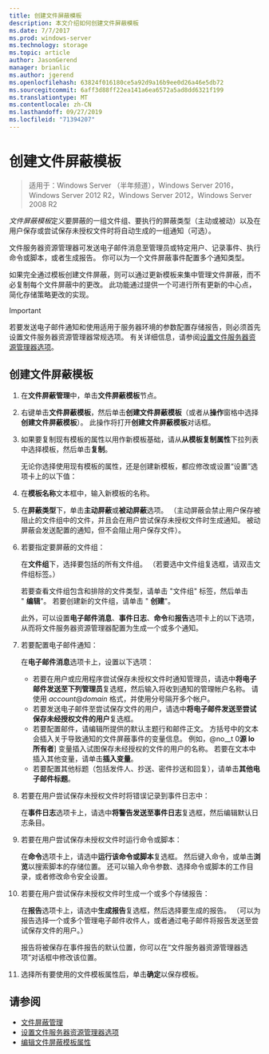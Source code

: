 ```yaml
---
title: 创建文件屏蔽模板
description: 本文介绍如何创建文件屏蔽模板
ms.date: 7/7/2017
ms.prod: windows-server
ms.technology: storage
ms.topic: article
author: JasonGerend
manager: brianlic
ms.author: jgerend
ms.openlocfilehash: 63824f016180ce5a92d9a16b9ee0d26a46e5db72
ms.sourcegitcommit: 6aff3d88ff22ea141a6ea6572a5ad8dd6321f199
ms.translationtype: MT
ms.contentlocale: zh-CN
ms.lasthandoff: 09/27/2019
ms.locfileid: "71394207"
---
```

# <a name="create-a-file-screen-template"></a>创建文件屏蔽模板

> 适用于：Windows Server （半年频道），Windows Server 2016，Windows Server 2012 R2，Windows Server 2012，Windows Server 2008 R2

*文件屏蔽模板*定义要屏蔽的一组文件组、要执行的屏蔽类型（主动或被动）以及在用户保存或尝试保存未授权文件时将自动生成的一组通知（可选）。

文件服务器资源管理器可发送电子邮件消息至管理员或特定用户、记录事件、执行命令或脚本，或者生成报告。 你可以为一个文件屏蔽事件配置多个通知类型。

如果完全通过模板创建文件屏蔽，则可以通过更新模板来集中管理文件屏蔽，而不必复制每个文件屏蔽中的更改。 此功能通过提供一个可进行所有更新的中心点，简化存储策略更改的实现。

> [!Important]
> 若要发送电子邮件通知和使用适用于服务器环境的参数配置存储报告，则必须首先设置文件服务器资源管理器常规选项。 有关详细信息，请参阅[设置文件服务器资源管理器选项](setting-file-server-resource-manager-options.md)。

## <a name="to-create-a-file-screen-template"></a>创建文件屏蔽模板

1.  在**文件屏蔽管理**中，单击**文件屏蔽模板**节点。

2.  右键单击**文件屏蔽模板**，然后单击**创建文件屏蔽模板**（或者从**操作**窗格中选择**创建文件屏蔽模板**）。 此操作将打开**创建文件屏蔽模板**对话框。

3.  如果要复制现有模板的属性以用作新模板基础，请从**从模板复制属性**下拉列表中选择模板，然后单击**复制**。

    无论你选择使用现有模板的属性，还是创建新模板，都应修改或设置“设置”选项卡上的以下值：

4.  在**模板名称**文本框中，输入新模板的名称。

5.  在**屏蔽类型**下，单击**主动屏蔽**或**被动屏蔽**选项。 （主动屏蔽会禁止用户保存被阻止的文件组中的文件，并且会在用户尝试保存未授权文件时生成通知。 被动屏蔽会发送配置的通知，但不会阻止用户保存文件）。

6.  若要指定要屏蔽的文件组：

    在**文件组**下，选择要包括的所有文件组。 （若要选中文件组复选框，请双击文件组标签。）

    若要查看文件组包含和排除的文件类型，请单击 "文件组" 标签，然后单击 " **编辑**"。 若要创建新的文件组，请单击 " **创建**"。

    此外，可以设置**电子邮件消息**、**事件日志**、**命令**和**报告**选项卡上的以下选项，从而将文件服务器资源管理器配置为生成一个或多个通知。

7.  若要配置电子邮件通知：

    在**电子邮件消息**选项卡上，设置以下选项：

    -   若要在用户或应用程序尝试保存未授权文件时通知管理员，请选中**将电子邮件发送至下列管理员**复选框，然后输入将收到通知的管理帐户名称。 请使用 *account*@*domain* 格式，并使用分号隔开多个帐户。
    -   若要发送电子邮件至尝试保存文件的用户，请选中**将电子邮件发送至尝试保存未经授权文件的用户**复选框。
    -   若要配置邮件，请编辑所提供的默认主题行和邮件正文。 方括号中的文本会插入关于导致通知的文件屏蔽事件的变量信息。 例如，@no__t 0**源 Io 所有者**\] 变量插入试图保存未经授权的文件的用户的名称。 若要在文本中插入其他变量，请单击**插入变量**。
    -   若要配置其他标题（包括发件人、抄送、密件抄送和回复），请单击**其他电子邮件标题**。

8.  若要在用户尝试保存未授权文件时将错误记录到事件日志中：

    在**事件日志**选项卡上，请选中**将警告发送至事件日志**复选框，然后编辑默认日志条目。

9.  若要在用户尝试保存未授权文件时运行命令或脚本：

    在**命令**选项卡上，请选中**运行该命令或脚本**复选框。 然后键入命令，或单击**浏览**以搜索脚本的存储位置。 还可以输入命令参数、选择命令或脚本的工作目录，或者修改命令安全设置。

10. 若要在用户尝试保存未授权文件时生成一个或多个存储报告：

    在**报告**选项卡上，请选中**生成报告**复选框，然后选择要生成的报告。 （可以为报告选择一个或多个管理电子邮件收件人，或者通过电子邮件将报告发送至尝试保存文件的用户。）

    报告将被保存在事件报告的默认位置，你可以在“文件服务器资源管理器选项”对话框中修改该位置。

11. 选择所有要使用的文件模板属性后，单击**确定**以保存模板。

## <a name="see-also"></a>请参阅

-   [文件屏蔽管理](file-screening-management.md)
-   [设置文件服务器资源管理器选项](setting-file-server-resource-manager-options.md)
-   [编辑文件屏蔽模板属性](edit-file-screen-template-properties.md)


